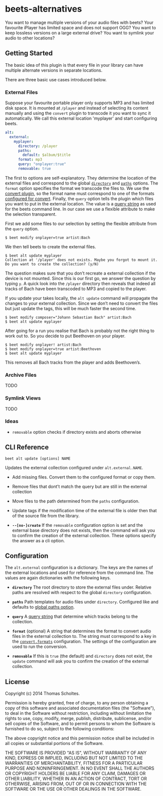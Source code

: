 beets-alternatives
==================

You want to manage multiple versions of your audio files with beets?
Your favourite iPlayer has limited space and does not support OGG? You
want to keep lossless versions on a large external drive? You want to
symlink your audio to other locations?

Getting Started
---------------

The basic idea of this plugin is that every file in your library can
have multiple alternate versions in separate locations.

There are three basic use cases introduced below.

### External Files

Suppose your favourite portable player only supports MP3 and has
limited disk space. It is mounted at `/player` and instead of selecting
its content manually and using the `convert` plugin to transcode it you
want to sync it automatically. We call this external location
'myplayer' and start configuring beets.

```yaml
alt:
  external:
    myplayer:
      directory: /player
      paths:
        default: $album/$title
      format: mp3
      query: "onplayer:true"
      removable: true
```

The first to options are self-explanatory. They determine the location
of the external files and correspond to the global
[`directory`][config-directory] and [`paths`][config-paths] options.
The `format` option specifies the format we transcode the files to.
We use the [convert plugin][], so the format name must correspond to
one of the formats [configured for convert][]. Finally, the `query`
option tells the plugin which files you want to put in the external
location. The value is a [query string][] as used for the beets command
line. In our case we use a flexible attribute to make the selection
transparent.

First we add some files to our selection by setting the flexible
attribute from the `query` option.

```
$ beet modify onplayer=true artist:Bach
```

We then tell beets to create the external files.

```
$ beet alt update myplayer
Collection at '/player' does not exists. Maybe you forgot to mount it.
Do you want to create the collection? (y/N)
```

The question makes sure that you don’t recreate a external collection
if the device is not mounted. Since this is our first go, we answer the
question by typing `y`.  A quick look into the `/player` directory then
reveals that indeed all tracks of Bach have been transcoded to MP3 and
copied to the player.

If you update your takes locally, the `alt update` command will
propagate the changes to your external collection. Since we don’t need
to convert the files but just update the tags, this will be much faster
the second time.

```
$ beet modify composer="Johann Sebastian Bach" artist:Bach
$ beet alt update myplayer
```

After going for a run you realise that Bach is probably not the right
thing to work out to. So you decide to put Beethoven on your player.

```
$ beet modify onplayer! artist:Bach
$ beet modify onplayer=true artist:Beethoven
$ beet alt update myplayer
```

This removes all Bach tracks from the player and adds Beethoven’s.


### Archive Files

TODO

### Symlink Views

TODO

### Ideas

* `removable` option checks if directory exists and aborts otherwise


CLI Reference
-------------

```
beet alt update [options] NAME
```

Updates the external collection configured under `alt.external.NAME`.

* Add missing files. Convert them to the configured format or copy
  them.
* Remove files that dont’t match the query but are still in the
  external collection
* Move files to the path determined from the `paths` configuration.
* Update tags if the modification time of the external file is older
  then that of the source file from the library.

* **`--[no-]create`** If the `removable` configuration option
  is set and the external base directory does not exists, then the
  command will ask you to confirm the creation of the external
  collection. These options specify the answer as a cli option.

Configuration
-------------

The `alt.external` configuration is a dictionary. The keys are the
names of the external locations and used for reference from the command
line. The values are again dictionaries with the following keys.

* **`directory`** The root directory to store the external files under.
  Relative paths are resolved with respect to the global `directory`
  configuration.

* **`paths`** Path templates for audio files under `directory`. Configured
  like and defaults to [global paths option][config-paths].

* **`query`** A [query string][] that determine which tracks belong to the
  collection.

* **`format`** (optional) A string that determines the format to convert
  audio files in the external collection to. The string must correspond
  to a key in the [`convert.formats`][convert plugin] configuration.
  The settings of the configuration are used to run the conversion.

* **`removable`** If this is `true` (the default) and `directory` does
  not exist, the `update` command will ask you to confirm the creation
  of the external collection.


License
-------

Copyright (c) 2014 Thomas Scholtes.

Permission is hereby granted, free of charge, to any person obtaining a
copy of this software and associated documentation files (the "Software"), to
deal in the Software without restriction, including without limitation the
rights to use, copy, modify, merge, publish, distribute, sublicense, and/or
sell copies of the Software, and to permit persons to whom the Software is
furnished to do so, subject to the following conditions:

The above copyright notice and this permission notice shall be included in
all copies or substantial portions of the Software.

THE SOFTWARE IS PROVIDED "AS IS", WITHOUT WARRANTY OF ANY KIND, EXPRESS OR
IMPLIED, INCLUDING BUT NOT LIMITED TO THE WARRANTIES OF MERCHANTABILITY,
FITNESS FOR A PARTICULAR PURPOSE AND NONINFRINGEMENT. IN NO EVENT SHALL THE
AUTHORS OR COPYRIGHT HOLDERS BE LIABLE FOR ANY CLAIM, DAMAGES OR OTHER
LIABILITY, WHETHER IN AN ACTION OF CONTRACT, TORT OR OTHERWISE, ARISING FROM,
OUT OF OR IN CONNECTION WITH THE SOFTWARE OR THE USE OR OTHER DEALINGS IN THE
SOFTWARE.


[config-directory]: http://beets.readthedocs.org/en/latest/reference/config.html#directory
[config-paths]: http://beets.readthedocs.org/en/latest/reference/config.html#path-format-configuration
[configured for convert]: http://beets.readthedocs.org/en/latest/plugins/convert.html#configuring-the-transcoding-command
[convert plugin]: http://beets.readthedocs.org/en/latest/plugins/convert.html
[query string]: http://beets.readthedocs.org/en/latest/reference/query.html
